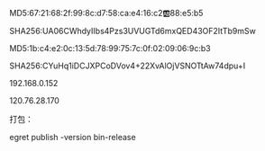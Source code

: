 MD5:67:21:68:2f:99:8c:d7:58:ca:e4:16:c2:ab:88:e5:b5

SHA256:UA06CWhdyIIbs4Pzs3UVUGTd6mxQED43OF2ItTb9mSw



MD5:1b:c4:e2:0c:13:5d:78:99:75:7c:0f:02:09:06:9c:b3

SHA256:CYuHq1iDCJXPCoDVov4+22XvAlOjVSNOTtAw74dpu+I

192.168.0.152

120.76.28.170



打包：

egret publish -version bin-release